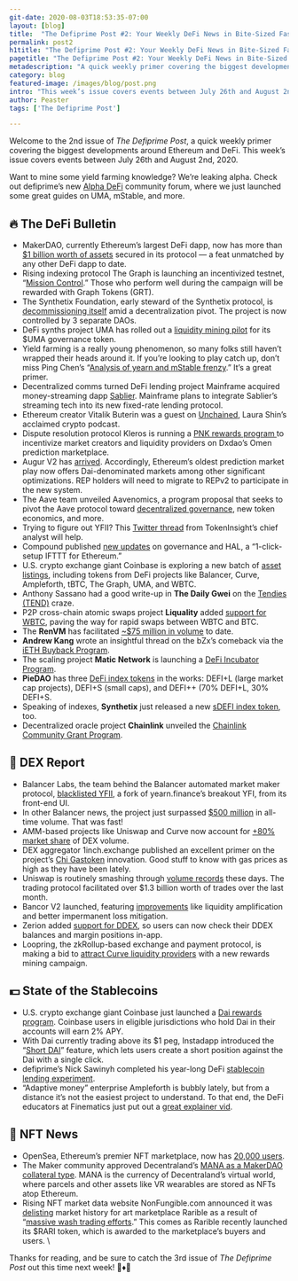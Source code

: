 ```yaml
---
git-date: 2020-08-03T18:53:35-07:00
layout: [blog]
title:  "The Defiprime Post #2: Your Weekly DeFi News in Bite-Sized Fashion"
permalink: post2
h1title: "The Defiprime Post #2: Your Weekly DeFi News in Bite-Sized Fashion"
pagetitle: "The Defiprime Post #2: Your Weekly DeFi News in Bite-Sized Fashion"
metadescription: "A quick weekly primer covering the biggest developments around Ethereum and DeFi. This week’s issue covers events between July 26th and August 2nd, 2020"
category: blog
featured-image: /images/blog/post.png
intro: "This week’s issue covers events between July 26th and August 2nd, 2020"
author: Peaster
tags: ['The Defiprime Post']

---
```

Welcome to the 2nd issue of _The Defiprime Post_, a quick weekly primer covering the biggest developments around Ethereum and DeFi. This week’s issue covers events between July 26th and August 2nd, 2020.

Want to mine some yield farming knowledge? We’re leaking alpha. Check out defiprime’s new [Alpha DeFi](https://alpha.defiprime.com/c/yield-farming/6) community forum, where we just launched some great guides on UMA, mStable, and more.

## 🔥 The DeFi Bulletin

*   MakerDAO, currently Ethereum’s largest DeFi dapp, now has more than [$1 billion worth of assets](https://www.coindesk.com/makerdao-passes-1-billion-milestone-in-defi-first) secured in its protocol — a feat unmatched by any other DeFi dapp to date.
*   Rising indexing protocol The Graph is launching an incentivized testnet, “[Mission Control](https://thegraph.com/blog/testnet-announcement).” Those who perform well during the campaign will be rewarded with Graph Tokens (GRT).
*   The Synthetix Foundation, early steward of the Synthetix protocol, is [decommissioning itself](https://blog.synthetix.io/synthetix-foundation-decommissioned/) amid a decentralization pivot. The project is now controlled by 3 separate DAOs.
*   DeFi synths project UMA has rolled out a [liquidity mining pilot](https://medium.com/uma-project/liquidity-mining-on-uma-is-now-live-5f6cb0bd53ee) for its $UMA governance token.
*   Yield farming is a really young phenomenon, so many folks still haven’t wrapped their heads around it. If you’re looking to play catch up, don’t miss Ping Chen’s “[Analysis of yearn and mStable frenzy](https://medium.com/hakkafinance/analysis-of-yearn-and-mstable-frenzy-cd381d8e069).” It’s a great primer.
*   Decentralized comms turned DeFi lending project Mainframe acquired money-streaming dapp [Sablier](https://medium.com/sablier/sablier-has-been-acquired-by-mainframe-52d8defb49f3). Mainframe plans to integrate Sablier’s streaming tech into its new fixed-rate lending protocol.
*   Ethereum creator Vitalik Buterin was a guest on [Unchained](https://unchainedpodcast.com/vitalik-buterin-on-ethereums-five-year-anniversary/), Laura Shin’s acclaimed crypto podcast.
*   Dispute resolution protocol Kleros is running a [PNK rewards program ](https://blog.kleros.io/make-pnk-with-omen-conditional-markets-a-guide/)to incentivize market creators and liquidity providers on Dxdao’s Omen prediction marketplace.
*   Augur V2 has [arrived](https://www.augur.net/blog/augur-v2-launch/). Accordingly, Ethereum’s oldest prediction market play now offers Dai-denominated markets among other significant optimizations. REP holders will need to migrate to REPv2 to participate in the new system.
*   The Aave team unveiled Aavenomics, a program proposal that seeks to pivot the Aave protocol toward [decentralized governance](https://medium.com/aave/aavenomics-eeab650cccc2), new token economics, and more.
*   Trying to figure out YFII? This [Twitter thread](https://threader.app/thread/1288483743913607169) from TokenInsight’s chief analyst will help.
*   Compound published [new updates](https://compound.substack.com/p/governance-updates-delegate-by-signature) on governance and HAL, a “1-click-setup IFTTT for Ethereum.”
*   U.S. crypto exchange giant Coinbase is exploring a new batch of [asset listings](https://blog.coinbase.com/coinbase-continues-to-explore-support-for-new-digital-assets-37c9737546b0), including tokens from DeFi projects like Balancer, Curve, Ampleforth, tBTC, The Graph, UMA, and WBTC.
*   Anthony Sassano had a good write-up in **The Daily Gwei** on the [Tendies (TEND)](https://thedailygwei.substack.com/p/chicken-tenders-on-the-blockchain) craze.
*   P2P cross-chain atomic swaps project **Liquality** added [support for WBTC](https://twitter.com/Liquality_io/status/1287805268491984902), paving the way for rapid swaps between WBTC and BTC.
*   The **RenVM** has facilitated [~$75 million in volume](https://twitter.com/renprotocol/status/1287748488730640385) to date.
*   **Andrew Kang** wrote an insightful thread on the bZx’s comeback via the [iETH Buyback Program](https://twitter.com/Rewkang/status/1288595435850838016).
*   The scaling project **Matic Network** is launching a [DeFi Incubator Program](https://twitter.com/maticnetwork/status/1288101900374573056).
*   **PieDAO** has three [DeFi index tokens](https://twitter.com/PieDAO_DeFi/status/1288065354762260481) in the works: DEFI+L (large market cap projects), DEFI+S (small caps), and DEFI++ (70% DEFI+L, 30% DEFI+S.
*   Speaking of indexes, **Synthetix** just released a new [sDEFI index token](https://twitter.com/synthetix_io/status/1288730958246510592), too.
*   Decentralized oracle project **Chainlink** unveiled the [Chainlink Community Grant Program](https://blog.chain.link/introducing-the-chainlink-community-grant-program/).

## 💱 DEX Report

*   Balancer Labs, the team behind the Balancer automated market maker protocol, [blacklisted YFII](https://decrypt.co/37140/blacklisted-yfi-copycat-spurs-defi-soul-searching), a fork of yearn.finance’s breakout YFI, from its front-end UI.
*   In other Balancer news, the project just surpassed [$500 million](https://twitter.com/BalancerLabs/status/1289962782260002816) in all-time volume. That was fast!
*   AMM-based projects like Uniswap and Curve now account for [+80% market share](https://twitter.com/Delphi_Digital/status/1289232634548289537) of DEX volume.
*   DEX aggregator 1inch.exchange published an excellent primer on the project’s [Chi Gastoken](https://medium.com/@1inch.exchange/everything-you-wanted-to-know-about-chi-gastoken-a1ba0ea55bf3) innovation. Good stuff to know with gas prices as high as they have been lately.
*   Uniswap is routinely smashing through [volume records](https://twitter.com/haydenzadams/status/1287878006694752257) these days. The trading protocol facilitated over $1.3 billion worth of trades over the last month.
*   Bancor V2 launched, featuring [improvements](https://blog.bancor.network/bancor-v2-launches-b1fec492eeb2) like liquidity amplification and better impermanent loss mitigation.
*   Zerion added [support for DDEX](https://twitter.com/zerion_io/status/1287836894487814146), so users can now check their DDEX balances and margin positions in-app.
*   Loopring, the zkRollup-based exchange and payment protocol, is making a bid to [attract Curve liquidity providers](https://twitter.com/finestonematt/status/1287532025545732096) with a new rewards mining campaign.

## 💵 State of the Stablecoins

*   U.S. crypto exchange giant Coinbase just launched a [Dai rewards program](https://blog.coinbase.com/coinbase-launches-dai-rewards-for-customers-in-the-us-uk-netherlands-spain-france-and-1519113f8d2f). Coinbase users in eligible jurisdictions who hold Dai in their accounts will earn 2% APY.
*   With Dai currently trading above its $1 peg, Instadapp introduced the “[Short DAI](https://twitter.com/Instadapp/status/1288912758357073923)” feature, which lets users create a short position against the Dai with a single click.
*   defiprime’s Nick Sawinyh completed his year-long DeFi [stablecoin lending experiment](https://defiprime.com/stablecoins-lending-experiment).
*   “Adaptive money” enterprise Ampleforth is bubbly lately, but from a distance it’s not the easiest project to understand. To that end, the DeFi educators at Finematics just put out a [great explainer vid](https://www.youtube.com/watch?v=e-8yjmsshFg&feature=emb_title).


## 💎 NFT News

*   OpenSea, Ethereum’s premier NFT marketplace, now has [20,000 users](https://twitter.com/MessariCrypto/status/1288175009421303810).
*   The Maker community approved Decentraland’s [MANA as a MakerDAO collateral type](https://twitter.com/defiprime/status/1288523182828183558). MANA is the currency of Decentraland’s virtual world, where parcels and other assets like VR wearables are stored as NFTs atop Ethereum.
*   Rising NFT market data website NonFungible.com announced it was [delisting](https://twitter.com/nonfungibles/status/1288604823038898177) market history for art marketplace Rarible as a result of “[massive wash trading efforts](https://twitter.com/nonfungibles/status/1288799973346353155).” This comes as Rarible recently launched its $RARI token, which is awarded to the marketplace’s buyers and users. \

Thanks for reading, and be sure to catch the 3rd issue of _The Defiprime Post_ out this time next week! 👋♦️👋
